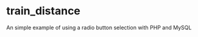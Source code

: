 train_distance
==============

An simple example of using a radio button selection with PHP and MySQL
